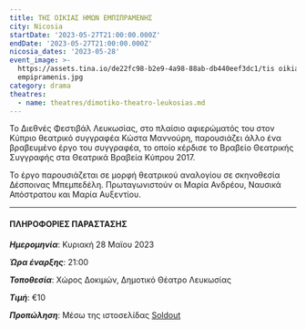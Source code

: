 ```yaml
---
title: ΤΗΣ ΟΙΚΙΑΣ ΗΜΩΝ ΕΜΠΙΠΡΑΜΕΝΗΣ
city: Nicosia
startDate: '2023-05-27T21:00:00.000Z'
endDate: '2023-05-27T21:00:00.000Z'
nicosia_dates: '2023-05-28'
event_image: >-
  https://assets.tina.io/de22fc98-b2e9-4a98-88ab-db440eef3dc1/tis oikias imwn
  empipramenis.jpg
category: drama
theatres:
  - name: theatres/dimotiko-theatro-leukosias.md
---
```


Το Διεθνές Φεστιβάλ Λευκωσίας, στο πλαίσιο αφιερώματός του στον Κύπριο θεατρικό συγγραφέα Κώστα Μαννούρη, παρουσιάζει άλλο ένα βραβευμένο έργο του συγγραφέα, το οποίο κέρδισε το Βραβείο Θεατρικής Συγγραφής στα Θεατρικά Βραβεία Κύπρου 2017.

Το έργο παρουσιάζεται σε μορφή θεατρικού αναλογίου σε σκηνοθεσία Δέσποινας Μπεμπεδέλη. Πρωταγωνιστούν οι Μαρία Ανδρέου, Ναυσικά Απόστρατου και Μαρία Αυξεντίου.

***

#### ΠΛΗΡΟΦΟΡΙΕΣ ΠΑΡΑΣΤΑΣΗΣ

***Ημερομηνία***: Κυριακή 28 Μαϊου 2023

***Ώρα έναρξης***: 21:00

***Τοποθεσία***: Χώρος Δοκιμών, Δημοτικό Θέατρο Λευκωσίας

***Τιμή***: €10

***Προπώληση***: Μέσω της ιστοσελίδας [Soldout](https://www.soldoutticketbox.com/easyconsole.cfm/page/category/cat_id/2/)
